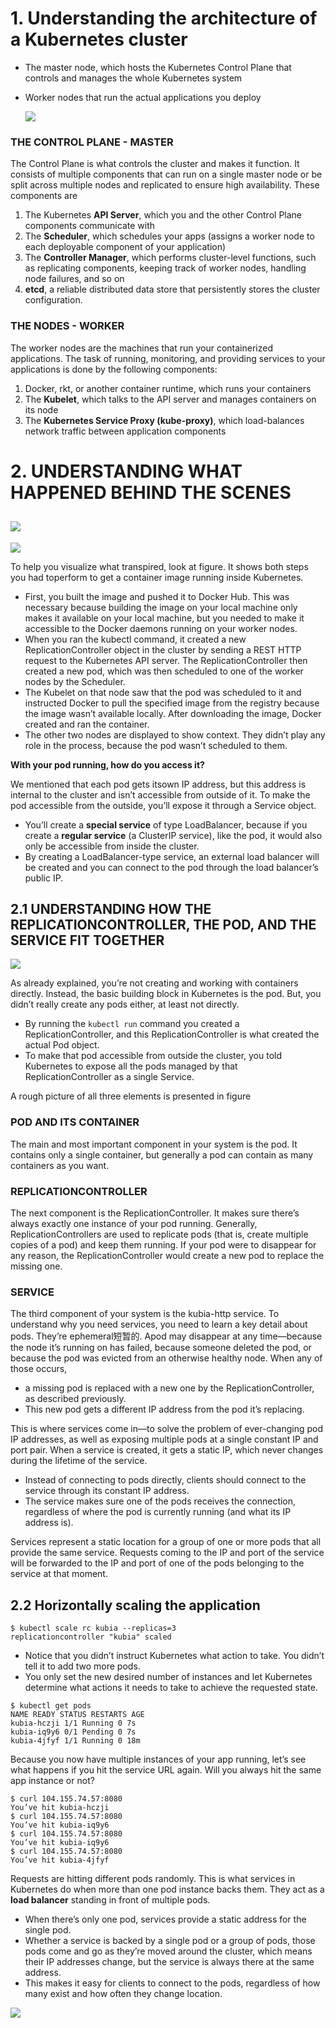 

# 1. Understanding the architecture of a Kubernetes cluster
- The master node, which hosts the Kubernetes Control Plane that controls and manages the whole Kubernetes system
- Worker nodes that run the actual applications you deploy

  ![](https://i.loli.net/2019/05/16/5cdcc7c71a8c343699.png)

### THE CONTROL PLANE - MASTER
The Control Plane is what controls the cluster and makes it function. It consists of multiple components that can run on a single master node or be split across multiple nodes and replicated to ensure high availability. These components are
1. The Kubernetes **API Server**, which you and the other Control Plane components communicate with
2. The **Scheduler**, which schedules your apps (assigns a worker node to each deployable component of your application)
3. The **Controller Manager**, which performs cluster-level functions, such as replicating components, keeping track of worker nodes, handling node failures, and so on
4. **etcd**, a reliable distributed data store that persistently stores the cluster configuration.
### THE NODES - WORKER
The worker nodes are the machines that run your containerized applications. The task of running, monitoring, and providing services to your applications is done by the following components: 
1. Docker, rkt, or another container runtime, which runs your containers
2. The **Kubelet**, which talks to the API server and manages containers on its node
3. The **Kubernetes Service Proxy (kube-proxy)**, which load-balances network traffic between application components



# 2. UNDERSTANDING WHAT HAPPENED BEHIND THE SCENES

![](https://i.loli.net/2019/05/16/5cdcf28883a4b99093.png)
-----
 ![](https://i.loli.net/2019/05/16/5cdcf39d00c5783414.png)

To help you visualize what transpired, look at figure. It shows both steps you had toperform to get a container image running inside Kubernetes. 
- First, you built the image and pushed it to Docker Hub. This was necessary because building the image on your local machine only makes it available on your local machine, but you needed to make it accessible to the Docker daemons running on your worker nodes.
- When you ran the kubectl command, it created a new ReplicationController object in the cluster by sending a REST HTTP request to the Kubernetes API server. The ReplicationController then created a new pod, which was then scheduled to one of the worker nodes by the Scheduler. 
- The Kubelet on that node saw that the pod was scheduled to it and instructed Docker to pull the specified image from the registry
because the image wasn’t available locally. After downloading the image, Docker created and ran the container.
- The other two nodes are displayed to show context. They didn’t play any role in the process, because the pod wasn’t scheduled to them.

**With your pod running, how do you access it?**

We mentioned that each pod gets itsown IP address, but this address is internal to the cluster and isn’t accessible from outside of it. To make the pod accessible from the outside, you’ll expose it through a Service object. 
- You’ll create a **special service** of type LoadBalancer, because if you create a **regular service** (a ClusterIP service), like the pod, it would also only be accessible from inside the cluster. 
- By creating a LoadBalancer-type service, an external load balancer will be created and you can connect to the pod through the load balancer’s public IP.

## 2.1 UNDERSTANDING HOW THE REPLICATIONCONTROLLER, THE POD, AND THE SERVICE FIT TOGETHER
![](https://i.loli.net/2019/05/16/5cdcf50b7616568882.png)

As already explained, you’re not creating and working with containers directly. Instead, the basic building block in Kubernetes is the pod. But, you didn’t really create any pods either, at least not directly. 
- By running the `kubectl run` command you created a ReplicationController, and this ReplicationController is what created the actual Pod object. 
- To make that pod accessible from outside the cluster, you told Kubernetes to expose all the pods managed by that ReplicationController as a single Service. 

A rough picture of all three elements is presented in figure

### POD AND ITS CONTAINER
The main and most important component in your system is the pod. It contains only a single container, but generally a pod can contain as many containers as you want.

### REPLICATIONCONTROLLER
The next component is the ReplicationController. It makes sure there’s always exactly one instance of your pod running. Generally, ReplicationControllers are used to replicate pods (that is, create multiple copies of a pod) and keep them running. If your pod were to disappear for any reason, the ReplicationController would create a new pod to replace the missing one.

### SERVICE
The third component of your system is the kubia-http service. To understand why you need services, you need to learn a key detail about pods. They’re ephemeral短暂的. Apod may disappear at any time—because the node it’s running on has failed, because someone deleted the pod, or because the pod was evicted from an otherwise healthy node. When any of those occurs, 
  - a missing pod is replaced with a new one by the ReplicationController, as described previously. 
  - This new pod gets a different IP address from the pod it’s replacing. 

This is where services come in—to solve the problem of ever-changing pod IP addresses, as well as exposing multiple pods at a single constant IP and port pair. When a service is created, it gets a static IP, which never changes during the lifetime of the service.
- Instead of connecting to pods directly, clients should connect to the service through its constant IP address. 
- The service makes sure one of the pods receives the connection, regardless of where the pod is currently running (and what its IP address is).

Services represent a static location for a group of one or more pods that all provide the same service. Requests coming to the IP and port of the service will be forwarded to the IP and port of one of the pods belonging to the service at that moment.

## 2.2 Horizontally scaling the application
```
$ kubectl scale rc kubia --replicas=3
replicationcontroller "kubia" scaled
```
- Notice that you didn’t instruct Kubernetes what action to take. You didn’t tell it to add two more pods. 
- You only set the new desired number of instances and let Kubernetes determine what actions it needs to take to achieve the requested state.
```
$ kubectl get pods
NAME READY STATUS RESTARTS AGE
kubia-hczji 1/1 Running 0 7s
kubia-iq9y6 0/1 Pending 0 7s
kubia-4jfyf 1/1 Running 0 18m
```
Because you now have multiple instances of your app running, let’s see what happens if you hit the service URL again. Will you always hit the same app instance or not?
```
$ curl 104.155.74.57:8080
You’ve hit kubia-hczji
$ curl 104.155.74.57:8080
You’ve hit kubia-iq9y6
$ curl 104.155.74.57:8080
You’ve hit kubia-iq9y6
$ curl 104.155.74.57:8080
You’ve hit kubia-4jfyf
```
Requests are hitting different pods randomly. This is what services in Kubernetes do when more than one pod instance backs them. They act as a **load balancer** standing in front of multiple pods. 
- When there’s only one pod, services provide a static address for the single pod. 
- Whether a service is backed by a single pod or a group of pods, those pods come and go as they’re moved around the cluster, which means their IP addresses change, but the service is always there at the same address. 
- This makes it easy for clients to connect to the pods, regardless of how many exist and how often they change location.

![](https://i.loli.net/2019/05/16/5cdcfcc5712d825144.png)
